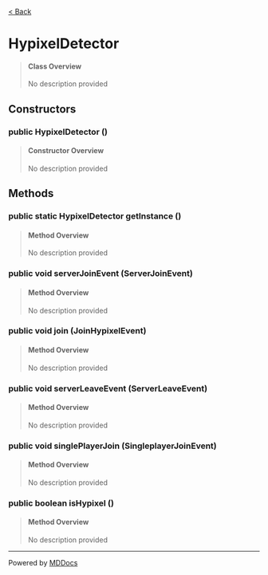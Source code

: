[< Back](..)
# HypixelDetector #
>#### Class Overview ####
>No description provided
## Constructors ##
### public HypixelDetector () ###
>#### Constructor Overview ####
>No description provided
>
## Methods ##
### public static HypixelDetector getInstance () ###
>#### Method Overview ####
>No description provided
>
### public void serverJoinEvent (ServerJoinEvent) ###
>#### Method Overview ####
>No description provided
>
### public void join (JoinHypixelEvent) ###
>#### Method Overview ####
>No description provided
>
### public void serverLeaveEvent (ServerLeaveEvent) ###
>#### Method Overview ####
>No description provided
>
### public void singlePlayerJoin (SingleplayerJoinEvent) ###
>#### Method Overview ####
>No description provided
>
### public boolean isHypixel () ###
>#### Method Overview ####
>No description provided
>

---
Powered by [MDDocs](https://github.com/VRCube/MDDocs)